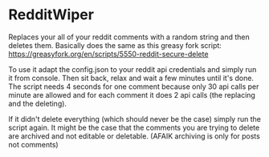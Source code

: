 # RedditWiper
Replaces your all of your reddit comments with a random string and then deletes them. Basically does the same as this greasy fork script: https://greasyfork.org/en/scripts/5550-reddit-secure-delete

To use it adapt the config.json to your reddit api credentials and simply run it from console.
Then sit back, relax and wait a few minutes until it's done.
The script needs 4 seconds for one comment because only 30 api calls per minute are allowed and for each comment it does 2 api calls
(the replacing and the deleting).

If it didn't delete everything (which should never be the case) simply run the script again.
It might be the case that the comments you are trying to delete are archived and not editable or deletable. (AFAIK
archiving is only for posts not comments)
